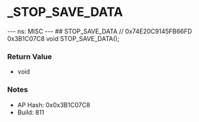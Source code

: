 # _STOP_SAVE_DATA

--- ns: MISC --- ## STOP_SAVE_DATA  // 0x74E20C9145FB66FD 0x3B1C07C8 void STOP_SAVE_DATA();

### Return Value
* void

### Notes
* AP Hash: 0x0x3B1C07C8
* Build: 811


